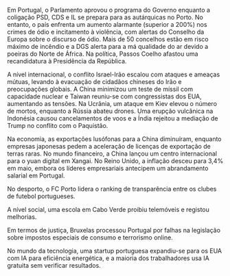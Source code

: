 Em Portugal, o Parlamento aprovou o programa do Governo enquanto a coligação PSD, CDS e IL se prepara para as autárquicas no Porto. No entanto, o país enfrenta um aumento alarmante (superior a 200%) nos crimes de ódio e incitamento à violência, com alertas do Conselho da Europa sobre o discurso de ódio. Mais de 50 concelhos estão em risco máximo de incêndio e a DGS alerta para a má qualidade do ar devido a poeiras do Norte de África. Na política, Passos Coelho afastou uma recandidatura à Presidência da República.

A nível internacional, o conflito Israel-Irão escalou com ataques e ameaças mútuas, levando à evacuação de cidadãos chineses do Irão e preocupações globais. A China minimizou um teste de míssil com capacidade nuclear e Taiwan reuniu-se com congressistas dos EUA, aumentando as tensões. Na Ucrânia, um ataque em Kiev elevou o número de mortos, enquanto a Rússia abateu drones. Uma erupção vulcânica na Indonésia causou cancelamentos de voos e a Índia rejeitou a mediação de Trump no conflito com o Paquistão.

Na economia, as exportações lusófonas para a China diminuíram, enquanto empresas japonesas pedem a aceleração de licenças de exportação de terras raras. No mundo financeiro, a China lançou um centro internacional para o yuan digital em Xangai. No Reino Unido, a inflação desceu para 3,4% em maio, embora os líderes empresariais antecipem um abrandamento salarial em Portugal.

No desporto, o FC Porto lidera o ranking de transparência entre os clubes de futebol portugueses.

A nível social, uma escola em Cabo Verde proibiu telemóveis e registou melhorias.

Em termos de justiça, Bruxelas processou Portugal por falhas na legislação sobre impostos especiais de consumo e terrorismo online.

No mundo da tecnologia, uma startup portuguesa expandiu-se para os EUA com IA para eficiência energética, e a maioria dos trabalhadores usa IA gratuita sem verificar resultados.